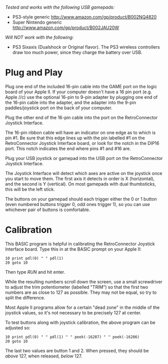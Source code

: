 _Tested and works with the following USB gamepads:_
- PS3-style generic http://www.amazon.com/gp/product/B002NQ4820 
- Super Nintendo generic http://www.amazon.com/gp/product/B002JAU20W

_Will NOT work with the following:_
- PS3 Sixaxis (Dualshock or Original flavor). The PS3 wireless controllers draw too much power, since they charge the battery over USB.


Plug and Play
=============

Plug one end of the included 16-pin cable into the GAME port on the logic board of your Apple II. If your computer doesn't have a 16 pin port (e.g. Apple //c) use the optional 16-pin to 9-pin adapter by plugging one end of the 16-pin cable into the adapter, and the adapter into the 9-pin paddles/joystick port on the back of your computer.

Plug the other end of the 16-pin cable into the port on the RetroConnector Joystick Interface.

The 16-pin ribbon cable will have an indicator on one edge as to which is pin #1. Be sure that this edge lines up with the pin labelled #1 on the RetroConnector Joystick Interface board, or look for the notch in the DIP16 port. This notch indicates the end where pins #1 and #16 are.

Plug your USB joystick or gamepad into the USB port on the RetroConnector Joystick Interface.

The Joystick Interface will detect which axes are active on the joystick once you start to move them. The first axis it detects in order is X (horizontal), and the second is Y (vertical). On most gamepads with dual thumbsticks, this will be the left stick. 

The buttons on your gamepad should each trigger either the 0 or 1 button (even numbered buttons trigger 0, odd ones trigger 1), so you can use whichever pair of buttons is comfortable.


Calibration
=================================

This BASIC program is helpful in calibrating the RetroConnector Joystick Interface board. Type this in at the BASIC prompt on your Apple II:
    
    10 print pdl(0) " " pdl(1)
	20 goto 10
	
Then type *RUN* and hit enter.

While the resulting numbers scroll down the screen, use a small screwdriver to adjust the trim potentiometer (labelled "TRIM") so that the first two numbers are as close to 127 as possible. They may not be equal, so try to split the difference. 

Most Apple II programs allow for a certain "dead zone" in the middle of the joystick values, so it's not necessary to be precisely 127 at center.

To test buttons along with joystick calibration, the above program can be adjusted so:

    10 print pdl(0) " " pdl(1) " " peek(-16287) " " peek(-16286)
	20 goto 10

The last two values are button 1 and 2. When pressed, they should be *above* 127, when released, *below* 127.